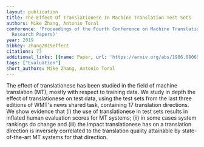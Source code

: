 ```yaml
---
layout: publication
title: The Effect Of Translationese In Machine Translation Test Sets
authors: Mike Zhang, Antonio Toral
conference: 'Proceedings of the Fourth Conference on Machine Translation (Volume 1:
  Research Papers)'
year: 2019
bibkey: zhang2019effect
citations: 73
additional_links: [{name: Paper, url: 'https://arxiv.org/abs/1906.08069'}]
tags: ["Evaluation"]
short_authors: Mike Zhang, Antonio Toral
---
```

The effect of translationese has been studied in the field of machine
translation (MT), mostly with respect to training data. We study in depth the
effect of translationese on test data, using the test sets from the last three
editions of WMT's news shared task, containing 17 translation directions. We
show evidence that (i) the use of translationese in test sets results in
inflated human evaluation scores for MT systems; (ii) in some cases system
rankings do change and (iii) the impact translationese has on a translation
direction is inversely correlated to the translation quality attainable by
state-of-the-art MT systems for that direction.
